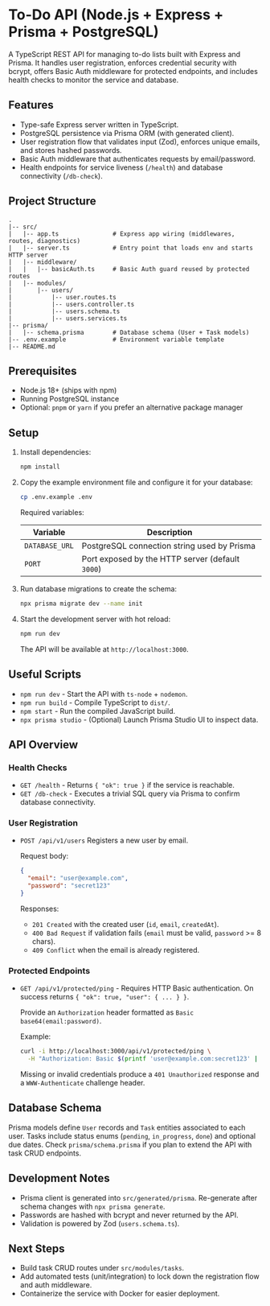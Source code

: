 # To-Do API (Node.js + Express + Prisma + PostgreSQL)

A TypeScript REST API for managing to-do lists built with Express and Prisma. It handles user registration, enforces credential security with bcrypt, offers Basic Auth middleware for protected endpoints, and includes health checks to monitor the service and database.

## Features

- Type-safe Express server written in TypeScript.
- PostgreSQL persistence via Prisma ORM (with generated client).
- User registration flow that validates input (Zod), enforces unique emails, and stores hashed passwords.
- Basic Auth middleware that authenticates requests by email/password.
- Health endpoints for service liveness (`/health`) and database connectivity (`/db-check`).

## Project Structure

```
.
|-- src/
|   |-- app.ts               # Express app wiring (middlewares, routes, diagnostics)
|   |-- server.ts            # Entry point that loads env and starts HTTP server
|   |-- middleware/
|   |   |-- basicAuth.ts     # Basic Auth guard reused by protected routes
|   |-- modules/
|       |-- users/
|           |-- user.routes.ts
|           |-- users.controller.ts
|           |-- users.schema.ts
|           |-- users.services.ts
|-- prisma/
|   |-- schema.prisma        # Database schema (User + Task models)
|-- .env.example             # Environment variable template
|-- README.md
```

## Prerequisites

- Node.js 18+ (ships with npm)
- Running PostgreSQL instance
- Optional: `pnpm` or `yarn` if you prefer an alternative package manager

## Setup

1. Install dependencies:

   ```bash
   npm install
   ```

2. Copy the example environment file and configure it for your database:

   ```bash
   cp .env.example .env
   ```

   Required variables:

   | Variable       | Description                                      |
   | -------------- | ------------------------------------------------ |
   | `DATABASE_URL` | PostgreSQL connection string used by Prisma      |
   | `PORT`         | Port exposed by the HTTP server (default `3000`) |

3. Run database migrations to create the schema:

   ```bash
   npx prisma migrate dev --name init
   ```

4. Start the development server with hot reload:

   ```bash
   npm run dev
   ```

   The API will be available at `http://localhost:3000`.

## Useful Scripts

- `npm run dev` - Start the API with `ts-node` + `nodemon`.
- `npm run build` - Compile TypeScript to `dist/`.
- `npm start` - Run the compiled JavaScript build.
- `npx prisma studio` - (Optional) Launch Prisma Studio UI to inspect data.

## API Overview

### Health Checks

- `GET /health` - Returns `{ "ok": true }` if the service is reachable.
- `GET /db-check` - Executes a trivial SQL query via Prisma to confirm database connectivity.

### User Registration

- `POST /api/v1/users`
  Registers a new user by email.

  Request body:

  ```json
  {
    "email": "user@example.com",
    "password": "secret123"
  }
  ```

  Responses:

  - `201 Created` with the created user (`id`, `email`, `createdAt`).
  - `400 Bad Request` if validation fails (`email` must be valid, `password` >= 8 chars).
  - `409 Conflict` when the email is already registered.

### Protected Endpoints

- `GET /api/v1/protected/ping` - Requires HTTP Basic authentication. On success returns `{ "ok": true, "user": { ... } }`.

  Provide an `Authorization` header formatted as `Basic base64(email:password)`.

  Example:

  ```bash
  curl -i http://localhost:3000/api/v1/protected/ping \
    -H "Authorization: Basic $(printf 'user@example.com:secret123' | base64)"
  ```

  Missing or invalid credentials produce a `401 Unauthorized` response and a `WWW-Authenticate` challenge header.

## Database Schema

Prisma models define `User` records and `Task` entities associated to each user. Tasks include status enums (`pending`, `in_progress`, `done`) and optional due dates. Check `prisma/schema.prisma` if you plan to extend the API with task CRUD endpoints.

## Development Notes

- Prisma client is generated into `src/generated/prisma`. Re-generate after schema changes with `npx prisma generate`.
- Passwords are hashed with bcrypt and never returned by the API.
- Validation is powered by Zod (`users.schema.ts`).

## Next Steps

- Build task CRUD routes under `src/modules/tasks`.
- Add automated tests (unit/integration) to lock down the registration flow and auth middleware.
- Containerize the service with Docker for easier deployment.
